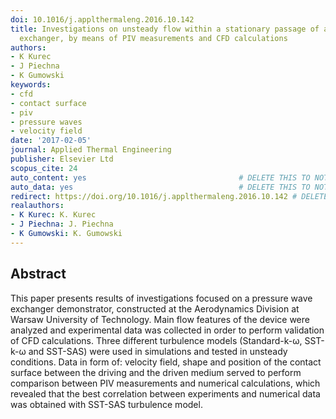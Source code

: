 ```yaml
---
doi: 10.1016/j.applthermaleng.2016.10.142
title: Investigations on unsteady flow within a stationary passage of a pressure wave
  exchanger, by means of PIV measurements and CFD calculations
authors:
- K Kurec
- J Piechna
- K Gumowski
keywords:
- cfd
- contact surface
- piv
- pressure waves
- velocity field
date: '2017-02-05'
journal: Applied Thermal Engineering
publisher: Elsevier Ltd
scopus_cite: 24
auto_content: yes                                  # DELETE THIS TO NOT AUTO GENERATE CONTENT
auto_data: yes                                     # DELETE THIS TO NOT AUTO GENERATE METADATA
redirect: https://doi.org/10.1016/j.applthermaleng.2016.10.142 # DELETE THIS TO NOT REDIRECT
realauthors:
- K Kurec: K. Kurec
- J Piechna: J. Piechna
- K Gumowski: K. Gumowski
---
```



## Abstract
This paper presents results of investigations focused on a pressure wave exchanger demonstrator, constructed at the Aerodynamics Division at Warsaw University of Technology. Main flow features of the device were analyzed and experimental data was collected in order to perform validation of CFD calculations. Three different turbulence models (Standard-k-ω, SST-k-ω and SST-SAS) were used in simulations and tested in unsteady conditions. Data in form of: velocity field, shape and position of the contact surface between the driving and the driven medium served to perform comparison between PIV measurements and numerical calculations, which revealed that the best correlation between experiments and numerical data was obtained with SST-SAS turbulence model.
